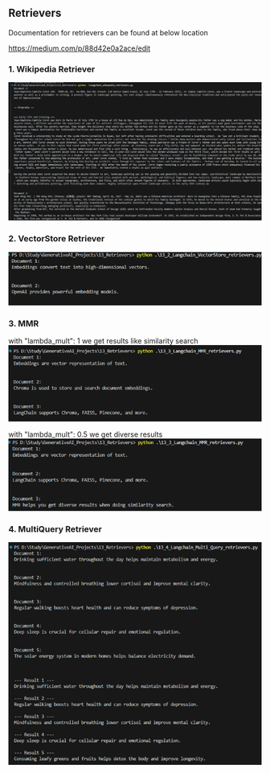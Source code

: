 ## Retrievers

Documentation for retrievers can be found at below location

https://medium.com/p/88d42e0a2ace/edit

### 1. Wikipedia Retriever
![alt text](image.png)

### 2. VectorStore Retriever

![alt text](image-1.png)

### 3. MMR 

with "lambda_mult": 1 we get results like similarity search
![alt text](image-5.png)

with "lambda_mult": 0.5 we get diverse results
![alt text](image-4.png)

### 4. MultiQuery Retriever

![alt text](image-6.png)